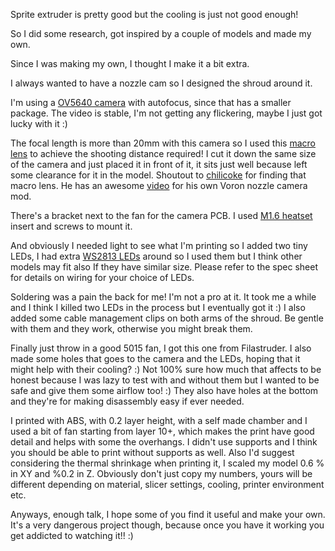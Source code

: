 Sprite extruder is pretty good but the cooling is just not good enough!

So I did some research, got inspired by a couple of models and made my own.

Since I was making my own, I thought I make it a bit extra.

I always wanted to have a nozzle cam so I designed the shroud around it.

I'm using a [OV5640 camera](https://www.aliexpress.us/item/3256804790797706.html?spm=a2g0o.order_list.order_list_main.21.7e001802xt1yaI&gatewayAdapt=glo2usa) with autofocus, since that has a smaller package. The video is stable, I'm not getting any flickering, maybe I just got lucky with it :)

The focal length is more than 20mm with this camera so I used this [macro lens](https://www.amazon.com/gp/product/B08MFSDZB8/ref=ppx_yo_dt_b_search_asin_title?ie=UTF8&psc=1) to achieve the shooting distance required! I cut it down the same size of the camera and just placed it in front of it, it sits just well because left some clearance for it in the model. Shoutout to [chilicoke](https://github.com/chilicoke) for finding that macro lens. He has an awesome [video](https://www.youtube.com/watch?v=GAp23w_dnNc&t=65s) for his own Voron nozzle camera mod.

There's a bracket next to the fan for the camera PCB. I used [M1.6 heatset](https://www.aliexpress.us/item/3256804538587668.html?spm=a2g0o.order_detail.order_detail_item.3.484df19cw1qEP4&gatewayAdapt=glo2usa) insert and screws to mount it.

And obviously I needed light to see what I'm printing so I added two tiny LEDs, I had extra [WS2813 LEDs](https://www.digikey.com/en/products/detail/seeed-technology-co-ltd/601000200/8120706) around so I used them but I think other models may fit also If they have similar size. Please refer to the spec sheet for details on wiring for your choice of LEDs.

Soldering was a pain the back for me! I'm not a pro at it. It took me a while and I think I killed two LEDs in the process but I eventually got it :) I also added some cable management clips on both arms of the shroud. Be gentle with them and they work, otherwise you might break them.

Finally just throw in a good 5015 fan, I got this one from Filastruder. I also made some holes that goes to the camera and the LEDs, hoping that it might help with their cooling? :) Not 100% sure how much that affects to be honest because I was lazy to test with and without them but I wanted to be safe and give them some airflow too! :) They also have holes at the bottom and they're for making disassembly easy if ever needed.

I printed with ABS, with 0.2 layer height, with a self made chamber and I used a bit of fan starting from layer 10+, which makes the print have good detail and helps with some the overhangs. I didn't use supports and I think you should be able to print without supports as well. Also I'd suggest considering the thermal shrinkage when printing it, I scaled my model 0.6 % in XY and %0.2 in Z. Obviously don't just copy my numbers, yours will be different depending on material, slicer settings, cooling, printer environment etc.

Anyways, enough talk, I hope some of you find it useful and make your own. It's a very dangerous project though, because once you have it working you get addicted to watching it!! :)
